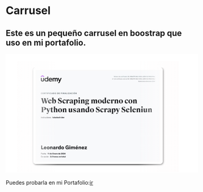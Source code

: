 # Carrusel
## Este es un pequeño carrusel en boostrap que uso en mi portafolio.
![imagen ilustratuva](example.png)


Puedes probarla en mi Portafolio:[ir](https://leogidev.free.nf/index.html?i=1)